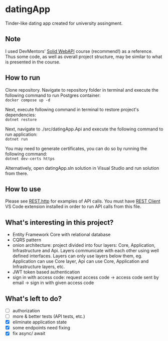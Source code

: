 # datingApp

Tinder-like dating app created for university assingment.

## Note

I used DevMentors' [Solid WebAPI](https://platform.devmentors.io/courses/solid-web-api) course (recommend!) as a reference. Thus some code, as well as overall project structure, may be similar to what is presented in the course.

## How to run

Clone repository. Navigate to repository folder in terminal and execute the following command to run Postgres container:\
`docker compose up -d`

Next, execute following command in terminal to restore project's dependencies:\
`dotnet restore`

Next, navigate to ./src/datingApp.Api and execute the following command to run application:\
`dotnet run`

You may need to generate certificates, you can do so by running the following command:\
`dotnet dev-certs https`

Alternatively, open datingApp.sln solution in Visual Studio and run solution from there.

## How to use

Please see [REST.http](REST.http) for examples of API calls. You must have [REST Client](https://marketplace.visualstudio.com/items?itemName=humao.rest-client) VS Code extension installed in order to run API calls from this file.

## What's interesting in this project?

- Entity Framework Core with relational database
- CQRS pattern
- onion architecture: project divided into four layers: Core, Application, Infrastructure and Api. Layers communicate with each other using well defined interfaces. Layers can only use layers below them, eg. Application can use Core layer, Api can use Core, Application and Infrastructure layers, etc.
- JWT token based authentication
- sign in with access code: request access code -> access code sent by email -> sign in with given access code

## What's left to do?

- [ ] authorization
- [ ] more & better tests (API tests, etc.)
- [x] eliminate application state
- [x] some endpoints need fixing
- [x] fix async/ await
